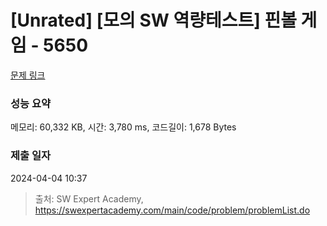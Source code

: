 # [Unrated] [모의 SW 역량테스트] 핀볼 게임 - 5650 

[문제 링크](https://swexpertacademy.com/main/code/problem/problemDetail.do?contestProbId=AWXRF8s6ezEDFAUo) 

### 성능 요약

메모리: 60,332 KB, 시간: 3,780 ms, 코드길이: 1,678 Bytes

### 제출 일자

2024-04-04 10:37



> 출처: SW Expert Academy, https://swexpertacademy.com/main/code/problem/problemList.do
